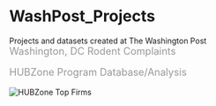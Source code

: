 # WashPost_Projects
Projects and datasets created at The Washington Post
<br />
<span style="color: #999999; font-size: large;">Washington, DC Rodent Complaints </span><br />
<br />
<span style="color: #999999; font-size: large;">HUBZone Program Database/Analysis </span><br />
<br />
<img src="https://github.com/Jdharden/dc_rodents/blob/master/rodents.jpeg?raw=true" alt="HUBZone Top Firms"><br />
<br />
<br />
